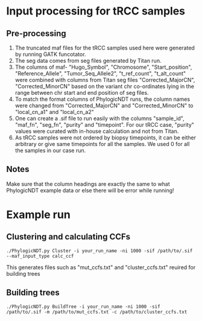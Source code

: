 # Input processing for tRCC samples 

## Pre-processing

1. The truncated maf files for the tRCC samples used here were generated by running GATK funcotator.
2. The seg data comes from seg files generated by Titan run.
3. The columns of maf- "Hugo_Symbol", "Chromosome", "Start_position", "Reference_Allele", "Tumor_Seq_Allele2", "t_ref_count", "t_alt_count" were combined with columns from Titan seg files "Corrected_MajorCN",	"Corrected_MinorCN" based on the variant chr co-ordinates lying in the range between chr start and end position of seg files.
4. To match the format columns of PhylogicNDT runs, the column names were changed from "Corrected_MajorCN" and	"Corrected_MinorCN" to "local_cn_a1" and "local_cn_a2"
5. One can create a .sif file to run easily with the columns "sample_id", "maf_fn",  "seg_fn",  "purity" and "timepoint". For our tRCC case, "purity" values were curated with in-house calculation and not from Titan.
6. As tRCC samples were not ordered by biopsy timepoints, it can be either arbitrary or give same timepoints for all the samples. We used 0 for all the samples in our case run.

## Notes

Make sure that the column headings are exactly the same to what PhylogicNDT example data or else there will be error while running!

# Example run

## Clustering and calculating CCFs

`./PhylogicNDT.py Cluster -i your_run_name -ni 1000 -sif /path/to/.sif --maf_input_type calc_ccf`

This generates files such as "mut_ccfs.txt" and "cluster_ccfs.txt" reuired for building trees


## Building trees

`./PhylogicNDT.py BuildTree -i your_run_name -ni 1000 -sif /path/to/.sif -m /path/to/mut_ccfs.txt -c /path/to/cluster_ccfs.txt`
